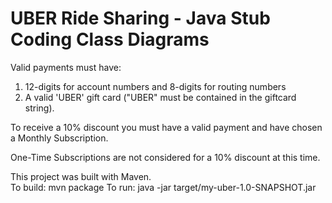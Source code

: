 # UBER Ride Sharing - Java Stub Coding Class Diagrams

Valid payments must have: 

1) 12-digits for account numbers and 8-digits for routing numbers 
2) A valid 'UBER' gift card ("UBER" must be contained in the giftcard string).

To receive a 10% discount you must have a valid payment and have chosen a Monthly Subscription.

One-Time Subscriptions are not considered for a 10% discount at this time.

This project was built with Maven.  
To build: mvn package
To run: java -jar target/my-uber-1.0-SNAPSHOT.jar
